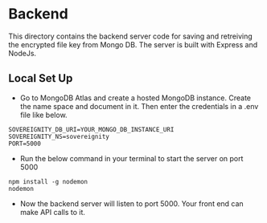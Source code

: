 
# Backend

This directory contains the backend server code for saving and retreiving the encrypted file key from Mongo DB. The server is built with Express and NodeJs.

## Local Set Up

- Go to MongoDB Atlas and create a hosted MongoDB instance. Create the name space and document in it. Then enter the credentials in a .env file like below.
```
SOVEREIGNITY_DB_URI=YOUR_MONGO_DB_INSTANCE_URI
SOVEREIGNITY_NS=sovereignity
PORT=5000
```
- Run the below command in your terminal to start the server on port 5000
```
npm install -g nodemon
nodemon
```
- Now the backend server will listen to port 5000. Your front end can make API calls to it.